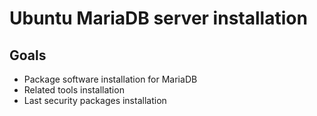 # Ubuntu MariaDB server installation

## Goals
- Package software installation for MariaDB
- Related tools installation
- Last security packages installation
